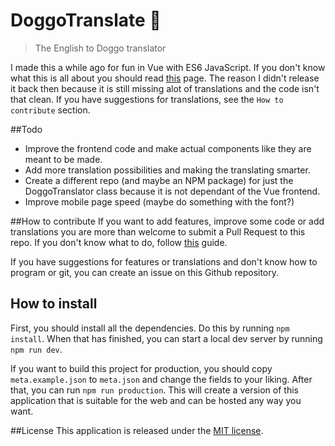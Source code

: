 # DoggoTranslate :dog:

> The English to Doggo translator

I made this a while ago for fun in Vue with ES6 JavaScript. If you don't know what this is all about you should read [this](http://knowyourmeme.com/memes/doggo) page.
The reason I didn't release it back then because it is still missing alot of translations and the code isn't that clean. If you have suggestions for translations, see the `How to contribute` section.

##Todo
* Improve the frontend code and make actual components like they are meant to be made.
* Add more translation possibilities and making the translating smarter.
* Create a different repo (and maybe an NPM package) for just the DoggoTranslator class because it is not dependant of the Vue frontend.
* Improve mobile page speed (maybe do something with the font?)

##How to contribute
If you want to add features, improve some code or add translations you are more than welcome to submit a Pull Request to this repo.
If you don't know what to do, follow [this](https://github.com/MarcDiethelm/contributing/blob/master/README.md) guide.

If you have suggestions for features or translations and don't know how to program or git, you can create an issue on this Github repository.

## How to install

First, you should install all the dependencies. Do this by running `npm install`.
When that has finished, you can start a local dev server by running `npm run dev`.

If you want to build this project for production, you should copy `meta.example.json` to `meta.json` and change the fields to your liking.
After that, you can run `npm run production`. This will create a version of this application that is suitable for the web and can be hosted any way you want.

##License
This application is released under the [MIT license](https://github.com/Gabbersaurus/DoggoTranslator/blob/master/LICENSE).